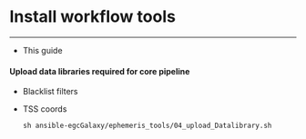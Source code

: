 # Install workflow tools
---
- This guide

#### Upload data libraries required for core pipeline
- Blacklist filters
- TSS coords

  ```
  sh ansible-egcGalaxy/ephemeris_tools/04_upload_Datalibrary.sh
  ```
